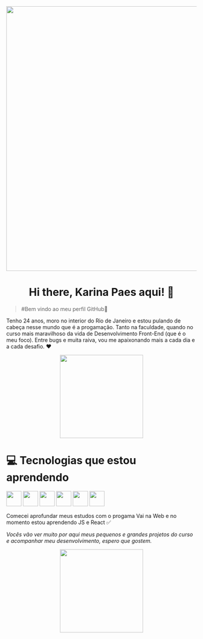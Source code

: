 
<div align="center">
  <img src="https://user-images.githubusercontent.com/113450612/235276321-6c949cda-7631-425c-855b-e0a6bfe8c64a.png" width="700px"/> 
</div>


<h1 align="center">Hi there, Karina Paes aqui! 👋</h1>

> #Bem vindo ao meu perfil GitHub👋

Tenho 24 anos, moro no interior do Rio de Janeiro e estou pulando de cabeça nesse mundo que é a progamação. Tanto na faculdade, quando no curso mais maravilhoso da vida de Desenvolvimento Front-End (que é o meu foco). Entre bugs e muita raiva, vou me apaixonando mais a cada dia e a cada desafio. ❤️

<div align="center">
 <img src="https://user-images.githubusercontent.com/113450612/231324085-931c4216-47e5-44b5-b142-8ffabf1bcf2d.gif" width="220px"/> 
</div>

# 💻 Tecnologias que estou aprendendo

<img src="https://cdn.jsdelivr.net/gh/devicons/devicon/icons/javascript/javascript-original.svg" width="40" height="40" /> <img src="https://cdn.jsdelivr.net/gh/devicons/devicon/icons/react/react-original.svg" width="40" height="40" /> <img src="https://cdn.jsdelivr.net/gh/devicons/devicon/icons/html5/html5-original-wordmark.svg" width="40" height="40" /> <img src="https://cdn.jsdelivr.net/gh/devicons/devicon/icons/css3/css3-original-wordmark.svg" width="40" height="40" /> <img src="https://cdn.jsdelivr.net/gh/devicons/devicon/icons/redux/redux-original.svg" width="40" height="40" /> <img src="https://cdn.jsdelivr.net/gh/devicons/devicon/icons/gatsby/gatsby-plain.svg" width="40" height="40" />

Comecei aprofundar meus estudos com o progama Vai na Web e no momento estou aprendendo JS e React ✅

*Vocês vão ver muito por aqui meus pequenos e grandes projetos do curso e acompanhar meu desenvolvimento, espero que gostem.*


<div align="center">
  <img src="https://64.media.tumblr.com/f6bdb77c524568ce6e5165165b660dfa/tumblr_n0nbg20mYm1ql5yr7o2_250.gifv" width="220px"/> 
</div>

          
          
          

